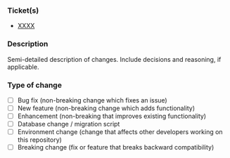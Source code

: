  ### Ticket(s)

- [XXXX](https://add-your-url-here/XXXX)

### Description

Semi-detailed description of changes.
Include decisions and reasoning, if applicable.

### Type of change

- [ ] Bug fix (non-breaking change which fixes an issue)
- [ ] New feature (non-breaking change which adds functionality)
- [ ] Enhancement (non-breaking that improves existing functionality)
- [ ] Database change / migration script
- [ ] Environment change (change that affects other developers working on this repository)
- [ ] Breaking change (fix or feature that breaks backward compatibility)

